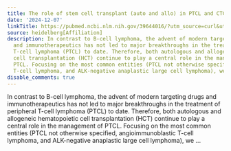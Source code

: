 ```yaml
---
title: The role of stem cell transplant (auto and allo) in PTCL and CTCL
date: '2024-12-07'
linkTitle: https://pubmed.ncbi.nlm.nih.gov/39644016/?utm_source=curl&utm_medium=rss&utm_campaign=pubmed-2&utm_content=1FakS-2QOkCT8HsMOQP1bCRQ4YzyumYOmxmF0moLsQ3dFB1E9V&fc=20220326224207&ff=20241208172307&v=2.18.0.post9+e462414
source: heidelberg[Affiliation]
description: In contrast to B-cell lymphoma, the advent of modern targeting drugs
  and immunotherapeutics has not led to major breakthroughs in the treatment of peripheral
  T-cell lymphoma (PTCL) to date. Therefore, both autologous and allogeneic hematopoietic
  cell transplantation (HCT) continue to play a central role in the management of
  PTCL. Focusing on the most common entities (PTCL not otherwise specified, angioimmunoblastic
  T-cell lymphoma, and ALK-negative anaplastic large cell lymphoma), we ...
disable_comments: true
---
```

In contrast to B-cell lymphoma, the advent of modern targeting drugs and immunotherapeutics has not led to major breakthroughs in the treatment of peripheral T-cell lymphoma (PTCL) to date. Therefore, both autologous and allogeneic hematopoietic cell transplantation (HCT) continue to play a central role in the management of PTCL. Focusing on the most common entities (PTCL not otherwise specified, angioimmunoblastic T-cell lymphoma, and ALK-negative anaplastic large cell lymphoma), we ...